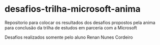 # desafios-trilha-microsoft-anima
Repositorio para colocar os resultados dos desafios propostos pela anima para conclusão da trilha de estudos em parceria com a Microsoft

Desafios realizados somente pelo aluno Renan Nunes Cordeiro
